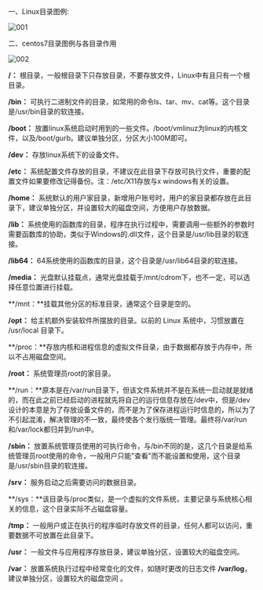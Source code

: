 一、Linux目录图例:

![001](D:\Linux_Notes\Linux目录结构与文件目录类指令\001.png)

 二、centos7目录图例与各目录作用

![002](D:\Linux_Notes\Linux目录结构与文件目录类指令\002.png)

**/：** 根目录，一般根目录下只存放目录，不要存放文件，Linux中有且只有一个根目录。

**/bin：** 可执行二进制文件的目录，如常用的命令ls、tar、mv、cat等。这个目录是/usr/bin目录的软连接。

**/boot：** 放置linux系统启动时用到的一些文件。/boot/vmlinuz为linux的内核文件，以及/boot/gurb。建议单独分区，分区大小100M即可。

**/dev：** 存放linux系统下的设备文件。

**/etc：** 系统配置文件存放的目录，不建议在此目录下存放可执行文件，重要的配置文件如果要修改记得备份。注：/etc/X11存放与x windows有关的设置。

**/home：** 系统默认的用户家目录，新增用户账号时，用户的家目录都存放在此目录下，建议单独分区，并设置较大的磁盘空间，方便用户存放数据。

**/lib：** 系统使用的函数库的目录，程序在执行过程中，需要调用一些额外的参数时需要函数库的协助，类似于Windows的.dll文件，这个目录是/usr/lib目录的软连接。

**/lib64：** 64系统使用的函数库的目录，这个目录是/usr/lib64目录的软连接。

**/media：** 光盘默认挂载点，通常光盘挂载于/mnt/cdrom下，也不一定，可以选择任意位置进行挂载。

**/mnt：**挂载其他分区的标准目录，通常这个目录是空的。

**/opt：** 给主机额外安装软件所摆放的目录。以前的 Linux 系统中，习惯放置在 /usr/local 目录下。

**/proc：**存放内核和进程信息的虚拟文件目录，由于数据都存放于内存中，所以不占用磁盘空间。

**/root：** 系统管理员root的家目录。

**/run：**原本是在/var/run目录下，但该文件系统并不是在系统一启动就是就绪的，而在此之前已经启动的进程就先将自己的运行信息存放在/dev中，但是/dev设计的本意是为了存放设备文件的，而不是为了保存进程运行时信息的，所以为了不引起混淆，解决管理的不一致，最终使各个发行版统一管理。最终将/var/run和/var/lock都归并到/run中。

**/sbin：** 放置系统管理员使用的可执行命令，与/bin不同的是，这几个目录是给系统管理员root使用的命令，一般用户只能"查看"而不能设置和使用，这个目录是/usr/sbin目录的软连接。

**/srv：** 服务启动之后需要访问的数据目录。

**/sys：**该目录与/proc类似，是一个虚拟的文件系统，主要记录与系统核心相关的信息，这个目录实际不占磁盘容量。

**/tmp：** 一般用户或正在执行的程序临时存放文件的目录，任何人都可以访问，重要数据不可放置在此目录下。

**/usr：** 一般文件与应用程序存放目录，建议单独分区，设置较大的磁盘空间。

**/var：** 放置系统执行过程中经常变化的文件，如随时更改的日志文件 **/var/log**，建议单独分区，设置较大的磁盘空间  。 

